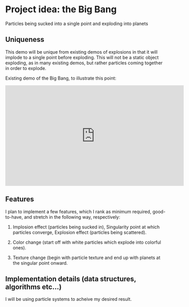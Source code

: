 # Project idea: the Big Bang

Particles being sucked into a single point and exploding into planets

## Uniqueness 

This demo will be unique from existing demos of explosions in that it 
will implode to a single point before exploding. This will not 
be a static object exploding, as in many existing demos, but rather particles 
coming together in order to explode. 

Existing demo of the Big Bang, to illustrate this point:

<iframe width="560" height="315" src="https://www.youtube.com/embed/LeUcjqqhNxM" title="YouTube video player" frameborder="0" allow="accelerometer; autoplay; clipboard-write; encrypted-media; gyroscope; picture-in-picture" allowfullscreen></iframe>

## Features

I plan to implement a few features, which I rank as minimum required, 
good-to-have, and stretch in the following way, respectively:

1. Implosion effect (particles being sucked in),
   Singularity point at which particles converge,
   Explosion effect (particles being scattered).

2. Color change (start off with white particles which explode into colorful ones).

3. Texture change (begin with particle texture and end up with planets at the 
   singular point onward.
   
## Implementation details (data structures, algorithms etc...)

I will be using particle systems to acheive my desired result.

